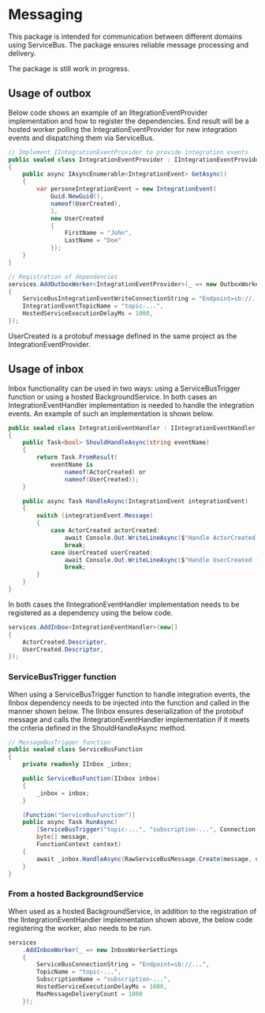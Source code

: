 # Messaging

This package is intended for communication between different domains using ServiceBus.
The package ensures reliable message processing and delivery.

The package is still work in progress.

## Usage of outbox

Below code shows an example of an IItegrationEventProvider implementation and how to register the dependencies.
End result will be a hosted worker polling the IntegrationEventProvider for new integration events and dispatching them
via ServiceBus.

```csharp
// Implement IIntegrationEventProvider to provide integration events
public sealed class IntegrationEventProvider : IIntegrationEventProvider
{
    public async IAsyncEnumerable<IntegrationEvent> GetAsync()
    {
        var personeIntegrationEvent = new IntegrationEvent(
            Guid.NewGuid(),
            nameof(UserCreated),
            1,
            new UserCreated
            {
                FirstName = "John",
                LastName = "Doe"
            });
    }
}

// Registration of dependencies
services.AddOutboxWorker<IntegrationEventProvider>(_ => new OutboxWorkerSettings
{
    ServiceBusIntegrationEventWriteConnectionString = "Endpoint=sb://...",
    IntegrationEventTopicName = "topic-...",
    HostedServiceExecutionDelayMs = 1000,
});
```

UserCreated is a protobuf message defined in the same project as the IntegrationEventProvider.

## Usage of inbox

Inbox functionality can be used in two ways: using a ServiceBusTrigger function or using a hosted BackgroundService.
In both cases an IntegrationEventHandler implementation is needed to handle the integration events. An example of such
an implementation is shown below.

```csharp
public sealed class IntegrationEventHandler : IIntegrationEventHandler
{
    public Task<bool> ShouldHandleAsync(string eventName)
    {
        return Task.FromResult(
            eventName is
                nameof(ActorCreated) or
                nameof(UserCreated));
    }

    public async Task HandleAsync(IntegrationEvent integrationEvent)
    {
        switch (integrationEvent.Message)
        {
            case ActorCreated actorCreated:
                await Console.Out.WriteLineAsync($"Handle ActorCreated {actorCreated.Name}");
                break;
            case UserCreated userCreated:
                await Console.Out.WriteLineAsync($"Handle UserCreated {userCreated.FirstName} {userCreated.LastName}");
                break;
        }
    }
}
```

In both cases the IIntegrationEventHandler implementation needs to be registered as a dependency using the below code.

```csharp
services.AddInbox<IntegrationEventHandler>(new[]
{
    ActorCreated.Descriptor,
    UserCreated.Descriptor,
});
```

### ServiceBusTrigger function
When using a ServiceBusTrigger function to handle integration events, the IInbox dependency needs to be injected into the function and called in the manner shown below.
The IInbox ensures deserialization of the protobuf message and calls the IIntegrationEventHandler implementation if it meets the criteria defined in the ShouldHandleAsync method.
```csharp
// MessageBusTrigger function
public sealed class ServiceBusFunction
{
    private readonly IInbox _inbox;

    public ServiceBusFunction(IInbox inbox)
    {
        _inbox = inbox;
    }

    [Function("ServiceBusFunction")]
    public async Task RunAsync(
        [ServiceBusTrigger("topic-...", "subscription-...", Connection = "ConnectionString")]
        byte[] message,
        FunctionContext context)
    {
        await _inbox.HandleAsync(RawServiceBusMessage.Create(message, context.BindingContext.BindingData!));
    }
}
```

### From a hosted BackgroundService
When used as a hosted BackgroundService, in addition to the registration of the IIntegrationEventHandler implementation shown above, the below code registering the worker, also needs to be run.
```csharp
services
    .AddInboxWorker(_ => new InboxWorkerSettings
    {
        ServiceBusConnectionString = "Endpoint=sb://...",
        TopicName = "topic-...",
        SubscriptionName = "subscription-...",
        HostedServiceExecutionDelayMs = 1000,
        MaxMessageDeliveryCount = 1000
    });

```